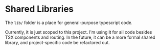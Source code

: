 # Shared Libraries

The `lib/` folder is a place for general-purpose typescript code.

Currently, it is just scoped to this project. I'm using it for all code besides TSX components and routing. In the
future, it can be a more formal shared library, and project-specific code be refactored out.